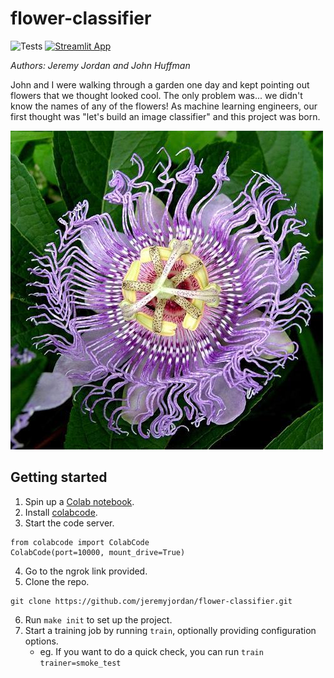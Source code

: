 # flower-classifier

![Tests](https://github.com/jeremyjordan/flower-classifier/workflows/Tests/badge.svg?branch=master) [![Streamlit App](https://static.streamlit.io/badges/streamlit_badge_black_white.svg)](https://share.streamlit.io/jeremyjordan/flower-classifier/app.py)

*Authors: Jeremy Jordan and John Huffman*

John and I were walking through a garden one day and kept pointing out flowers that we thought looked cool. The only problem was... we didn't know the names of any of the flowers! As machine learning engineers, our first thought was "let's build an image classifier" and this project was born. 

![Passion Flower](assets/example.jpg)

## Getting started

1. Spin up a [Colab notebook](https://colab.research.google.com/).
2. Install [colabcode](https://github.com/abhishekkrthakur/colabcode).
3. Start the code server.

```
from colabcode import ColabCode
ColabCode(port=10000, mount_drive=True)
```
4. Go to the ngrok link provided.
5. Clone the repo.

```
git clone https://github.com/jeremyjordan/flower-classifier.git
```

6. Run `make init` to set up the project.
7. Start a training job by running `train`, optionally providing configuration options.
    - eg. If you want to do a quick check, you can run `train trainer=smoke_test`
